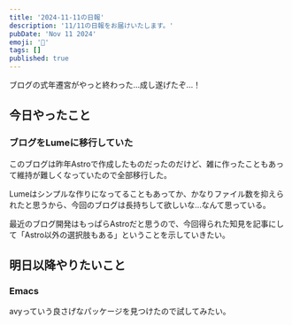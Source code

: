 ```yaml
---
title: '2024-11-11の日報'
description: '11/11の日報をお届けいたします。'
pubDate: 'Nov 11 2024'
emoji: '🦊'
tags: []
published: true
---
```


ブログの式年遷宮がやっと終わった...成し遂げたぞ...！

## 今日やったこと

### ブログをLumeに移行していた

このブログは昨年Astroで作成したものだったのだけど、雑に作ったこともあって維持が難しくなっていたので全部移行した。

Lumeはシンプルな作りになってることもあってか、かなりファイル数を抑えられたと思うから、今回のブログは長持ちして欲しいな...なんて思っている。

最近のブログ開発はもっぱらAstroだと思うので、今回得られた知見を記事にして「Astro以外の選択肢もある」ということを示していきたい。

## 明日以降やりたいこと

### Emacs

avyっていう良さげなパッケージを見つけたので試してみたい。
